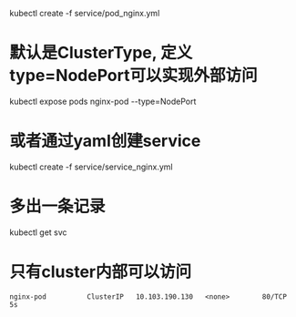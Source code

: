 kubectl create -f service/pod_nginx.yml

# 默认是ClusterType, 定义type=NodePort可以实现外部访问
kubectl expose pods nginx-pod --type=NodePort

# 或者通过yaml创建service
kubectl create -f service/service_nginx.yml

# 多出一条记录
kubectl get svc

# 只有cluster内部可以访问
`nginx-pod          ClusterIP   10.103.190.130   <none>        80/TCP         5s`
